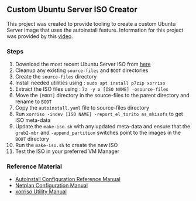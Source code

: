 ## Custom Ubuntu Server ISO Creator
This project was created to provide tooling to create a custom Ubuntu Server image that uses the autoinstall feature. Information for this project was provided by this [video](https://www.youtube.com/watch?v=ibvxiybT96M&t=43s).

### Steps
1. Download the most recent Ubuntu Server ISO from [here](https://ubuntu.com/download/server)
2. Cleanup any existing `source-files` and `BOOT` directories
3. Create the `source-files` directory
4. Install needed utilities using : `sudo apt install p7zip xorriso`
5. Extract the ISO files using : `7z -y x [ISO NAME] -osource-files`
6. Move the `[BOOT]` directory in the source-files to the parent directory and rename to `BOOT`
7. Copy the `autoinstall.yaml` file to source-files directory
8. Run `xorriso -indev [ISO NAME] -report_el_torito as_mkisofs` to get ISO meta-data
9. Update the `make-iso.sh` with any updated meta-data and ensure that the `grub2-mbr` and `-append_partition` switches point to the images in the `BOOT` directory
10. Run the `make-iso.sh` to create the new ISO
11. Test the ISO in your preferred VM Manager

### Reference Material
- [Autoinstall Configuration Reference Manual](https://canonical-subiquity.readthedocs-hosted.com/en/latest/reference/autoinstall-reference.html)
- [Netplan Configuration Manual](https://netplan.readthedocs.io/en/latest/netplan-yaml/)
- [xorriso Utility Manual](https://www.gnu.org/software/xorriso/man_1_xorriso.html)